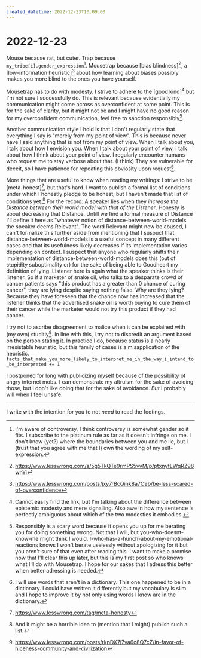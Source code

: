 ```yaml
---
created_datetime: 2022-12-23T10:09:00
---
```


# 2022-12-23

Mouse because rat, but cuter.
Trap because `my_tribe[i].gender_expression`[^0].
Mousetrap because [bias blindness][^1], a [low-information heuristic][^2] about how learning about biases possibly makes you more blind to the ones you have yourself.

Mousetrap has to do with modesty. I strive to adhere to the [good kind][^3] but I'm not sure I successfully do.
This is relevant because evidentially my communication might come across as overconfident at some point.
This is for the sake of clarity, but it might not be and I might have no good reason for my overconfident communication, feel free to sanction responsibly[^4].

Another communication style I hold is that I don't regularly state that everything I say is "merely from my point of view".
This is because never have I said anything that is not from my point of view.
When I talk about you, I talk about how I envision you.
When I talk about your point of view, I talk about how I think about your point of view.
I regularly encounter humans who request me to stay verbose about that.
(I think) They are vulnerable for deceit, so I have patience for repeating this obviosity upon request[^5].

More things that are useful to know when reading my writings: I strive to be [meta-honest][^6], but that's hard.
I want to publish a formal list of conditions under which I honestly pledge to be honest, but I haven't made that list of conditions yet.[^7]
For the record: A speaker lies when they _increase the Distance between their world model with that of the Listener_.
Honesty is about decreasing that Distance.
Untill we find a formal measure of Distance I'll define it here as "whatever notion of distance-between-world-models the speaker deems Relevant".
The word Relevant might now be abused, I can't formalize this further aside from mentioning that I suspuct that distance-between-world-models is a useful concept in many different cases and that its usefulness likely decreases if its implementation varies depending on context.
I suspect that anyone who regularly shifts their implementation of distance-between-world-models does this (out of ~~stupidity~~ suboptimality or) for the sake of being able to Goodheart my definition of lying.
Listener here is again what the speaker thinks is their listener.
So if a marketer of snake oil, who talks to a desparate crowd of cancer patients says "this product has a greater than 0 chance of curing cancer", they are lying despite saying nothing false.
Why are they lying?
Because they have foreseen that the chance now has increased that the listener thinks that the advertised snake oil is worth buying to cure them of their cancer while the marketer would not try this product if they had cancer.

I try not to ascribe disagreement to malice when it can be explained with (my own) studitiy[^8].
In line with this, I try not to discredit an argument based on the person stating it.
In practice I do, because status is a nearly irresistable heuristic, but this family of cases is a misapplication of the heuristic.
`facts_that_make_you_more_likely_to_interpret_me_in_the_way_i_intend_to_be_interpreted += 1`

I postponed for long with publicizing myself because of the possibility of angry internet mobs.
I can demonstrate my altruism for the sake of avoiding those, but I don't like doing that for the sake of avoidance.
_But_ I probably will when I feel unsafe.

---

I write with the intention for you to not _need_ to read the footings.

[^0]: I'm aware of controversy, I think controversy is somewhat gender so it fits. I subscribe to the platinum rule as far as it doesn't infringe on me. I don't know (yet?) where the boundaries between you and me lie, but I (trust that you agree with me that I) own the wording of my self-expression.
[^1]: https://www.lesswrong.com/s/5g5TkQTe9rmPS5vvM/p/ptxnyfLWqRZ98wnYi
[^2]: https://www.lesswrong.com/posts/jxy7rBcQink8a7C9b/be-less-scared-of-overconfidence
[^3]: Cannot easily find the link, but I'm talking about the difference between epistemic modesty and mere signalling. Also awe in how my sentence is perfectly ambiguous about which of the two modesties it embodies.
[^4]: Responsibly is a scary word because it opens you up for me berating you for doing something wrong. Not that I will, but you-who-doesnt-know-me might think I would. I-who-has-a-hunch-about-my-emotional-reactions knows I won't berate uselessly without apologizing for it but you aren't sure of that even after reading this. I want to make a promise now that I'll clear this up later, but this is my first post so who knows what I'll do with Mousetrap. I hope for our sakes that I adress this better when better adressing is needed.
[^5]: I will use words that aren't in a dictionary. This one happened to be in a dictionary. I could have written it differently but my vocabulary is slim and I hope to improve it by not only using words I know are in the dictionary.
[^6]: https://www.lesswrong.com/tag/meta-honesty
[^7]: And it might be a horrible idea to (mention that I might) publish such a list.
[^8]: https://www.lesswrong.com/posts/rkpDX7j7va6c8Q7cZ/in-favor-of-niceness-community-and-civilization
